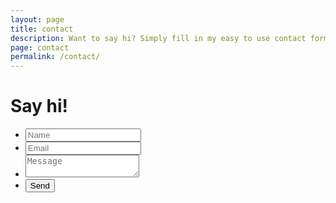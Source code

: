 ```yaml
---
layout: page
title: contact
description: Want to say hi? Simply fill in my easy to use contact form to get in touch with me
page: contact
permalink: /contact/
---
```


<h1>Say hi!</h1>
<form action="//formspree.io/me@jere.me" method="POST">
  <input type="hidden" name="_next" value="http://jere.me/thanks" />
  <input type="hidden" name="_subject" value="New submission from jere.me" />
  <ul class="form-contact">
    <li class="form-input"><label><input class="input-field required" type="text" name="name" placeholder="Name" required autocomplete="off"></label></li>
    <li class="form-input"><label><input class="input-field required" type="email" name="_replyto" placeholder="Email" required autocomplete="off"></label></li>
    <li class="form-input--block"><textarea class="input-field required" name="message" placeholder="Message" required></textarea></li>
    <li class="form-input--block">
      <input type="text" name="_gotcha" style="display:none" />
      <input type="submit" class="btn" value="Send">
    </li>
  </ul>
</form>